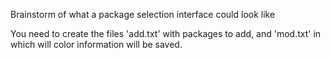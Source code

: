 Brainstorm of what a package selection interface could look like

You need to create the files 'add.txt' with packages to add,
and 'mod.txt' in which will color information will be saved.

